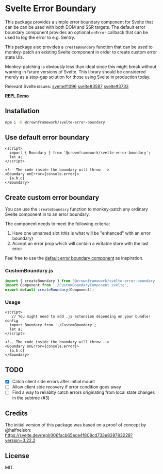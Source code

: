 # Svelte Error Boundary

This package provides a simple error boundary component for Svelte that can be
can be used with both DOM and SSR targets. The default error boundary component
provides an optional `onError` callback that can be used to log the error to
e.g. Sentry.

This package also provides a `createBoundary` function that can be used to
monkey-patch an existing Svelte component in order to create custom error
state UIs.

Monkey-patching is obviously less than ideal since this might break without
warning in future versions of Svelte. This library should be considered merely
as a stop-gap solution for those using Svelte in production today.

Relevant Svelte issues: [svelte#1096](https://github.com/sveltejs/svelte/issues/1096)
[svelte#3587](https://github.com/sveltejs/svelte/issues/3587)
[svelte#3733](https://github.com/sveltejs/svelte/issues/3733)

**[REPL Demo](https://svelte.dev/repl/9d44bbcf30444cd08cca6b85f07f2e2a?version=3.29.4)**

## Installation

```bash
npm i -D @crownframework/svelte-error-boundary
```

## Use default error boundary

```svelte
<script>
  import { Boundary } from '@crownframework/svelte-error-boundary';
  let a;
</script>

<!-- The code inside the boundary will throw -->
<Boundary onError={console.error}>
  {a.b.c}
</Boundary>
```

## Create custom error boundary

You can use the `createBoundary` function to monkey-patch any ordinary Svelte
component in to an error boundary.

The component needs to meet the following criteria:

1. Have one unnamed slot (this is what will be "enhanced" with an error boundary)
2. Accept an error prop which will contain a writable store with the last error

Feel free to use the [default error boundary component](./src/DefaultBoundary.svelte)
as inspiration.

### CustomBoundary.js

```js
import { createBoundary } from '@crownframework/svelte-error-boundary';
import Component from './CustomBoundaryComponent.svelte';
export default createBoundary(Component);
```

### Usage

```svelte
<script>
   // You might need to add .js extension depending on your bundler config
  import Boundary from './CustomBoundary';
  let a;
</script>

<!-- The code inside the boundary will throw -->
<Boundary onError={console.error}>
  {a.b.c}
</Boundary>
```

## TODO

- [x] Catch client side errors after initial mount
- [ ] Allow client side recovery if error condition goes away
- [ ] Find a way to reliablty catch errors originating from local state changes in the subtree (#3)

## Credits

The initial version of this package was based on a proof of concept by @halfnelson:
https://svelte.dev/repl/006facb65ece4f808cd733e838783228?version=3.22.2

## License

MIT.
